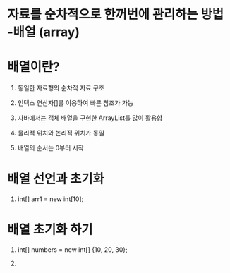 # 자료를 순차적으로 한꺼번에 관리하는 방법 -배열 (array)

# 배열이란?

1. 동일한 자료형의 순차적 자료 구조

2. 인덱스 연산자[]를 이용하여 빠른 참조가 가능 

3. 자바에서는 객체 배열을 구현한 ArrayList를 많이 활용함

4. 물리적 위치와 논리적 위치가 동일

5. 배열의 순서는 0부터 시작

# 배열 선언과 초기화

1. int[] arr1 = new int[10];

# 배열 초기화 하기

1. int[] numbers = new int[] {10, 20, 30};

2. 